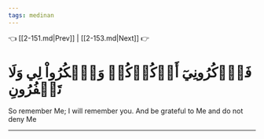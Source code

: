 ```yaml
---
tags: medinan
---
```


👈 [[2-151.md|Prev]] | [[2-153.md|Next]] 👉

# فَٱذۡكُرُونِيٓ أَذۡكُرۡكُمۡ وَٱشۡكُرُواْ لِي وَلَا تَكۡفُرُونِ

So remember Me; I will remember you. And be grateful to Me and do not deny Me

---

